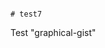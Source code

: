                                                                                                                                                                                                                                                                                                                                                                                                                                                                          # test7
Test "graphical-gist"